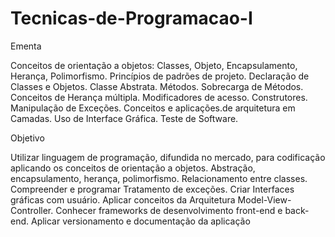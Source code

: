 # Tecnicas-de-Programacao-I
Ementa

Conceitos de orientação a objetos: Classes, Objeto, Encapsulamento, Herança, Polimorfismo. Princípios de padrões de projeto. Declaração de Classes e Objetos. Classe Abstrata. Métodos. Sobrecarga de Métodos. Conceitos de Herança múltipla. Modificadores de acesso. Construtores. Manipulação de Exceções. Conceitos e aplicações.de arquitetura em Camadas. Uso de Interface Gráfica. Teste de Software.

Objetivo

Utilizar linguagem de programação, difundida no mercado, para codificação aplicando os conceitos de orientação a objetos. Abstração, encapsulamento, herança, polimorfismo. Relacionamento entre classes. Compreender e programar Tratamento de exceções. Criar Interfaces gráficas com usuário. Aplicar conceitos da Arquitetura Model-View-Controller. Conhecer frameworks de desenvolvimento front-end e back-end. Aplicar versionamento e documentação da aplicação
